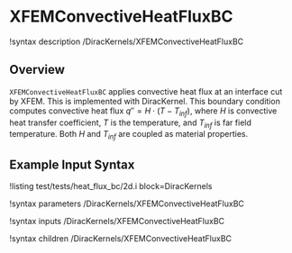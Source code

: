 # XFEMConvectiveHeatFluxBC

!syntax description /DiracKernels/XFEMConvectiveHeatFluxBC

## Overview

`XFEMConvectiveHeatFluxBC` applies convective heat flux at an interface cut by XFEM. This is implemented with DiracKernel. This boundary condition computes convective heat flux $q'' = H \cdot (T - T_{inf})$, where $H$ is convective heat transfer coefficient,
$T$ is the temperature, and $T_{inf}$ is far field temperature.  Both $H$ and $T_{inf}$ are coupled as material properties.

## Example Input Syntax

!listing test/tests/heat_flux_bc/2d.i block=DiracKernels

!syntax parameters /DiracKernels/XFEMConvectiveHeatFluxBC

!syntax inputs /DiracKernels/XFEMConvectiveHeatFluxBC

!syntax children /DiracKernels/XFEMConvectiveHeatFluxBC

